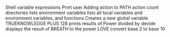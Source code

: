 Shell variable expressions
Print user
Adding action to PATH action
count directories
lists environment variables
lists all local variables and environment variables, and functions
Creates a new global variable
TRUEKNOWLEDGE PLUS 128
prints results of Power divided by devide
displays the result of BREATH to the power LOVE
convert base 2 to base 10
